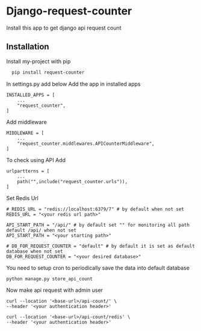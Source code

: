 
# Django-request-counter

Install this app to get django api request count


## Installation

Install my-project with pip

```bash
  pip install request-counter
```
In settings.py add below
Add the app in installed apps 
```
INSTALLED_APPS = [
    ...
    "request_counter",
]
```
Add middleware
```
MIDDLEWARE = [
    ...
    "request_counter.middlewares.APICounterMiddleware",
]
```
To check using API Add
```
urlpartterns = [
    ...
    path("",include("request_counter.urls")),
]
```
Set Redis Url
```
# REDIS_URL = "redis://localhost:6379/7" # by default when not set
REDIS_URL = "<your redis url path>"

API_START_PATH = "/api/" # by default set "" for monitoring all path default /api/ when not set 
API_START_PATH = "<your starting path>"

# DB_FOR_REQUEST_COUNTER = "default" # by default it is set as default database when not set
DB_FOR_REQUEST_COUNTER = "<your desired database>"

```
You need to setup cron to periodically save the data into default database 
```
python manage.py store_api_count
```

Now make api request with admin user
```
curl --location '<base-url>/api-count/' \
--header '<your authentication header>'

curl --location '<base-url>/api-count/redis' \
--header '<your authentication header>'
```